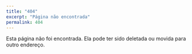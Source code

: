 ```yaml
---
title: "404"
excerpt: "Página não encontrada"
permalink: 404
---
```


Esta página não foi encontrada. Ela pode ter sido deletada ou movida para outro endereço.
